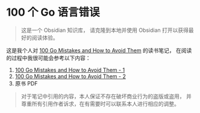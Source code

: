 # 100 个 Go 语言错误

> 这是一个 Obsidian 知识库，
> 请克隆到本地并使用 Obsidian 打开以获得最好的阅读体验。

这是我个人对
[100 Go Mistakes and How to Avoid Them](https://github.com/teivah/100-go-mistakes)
的读书笔记，
在阅读的过程中我很可能会参考以下内容：

1. [100 Go Mistakes and How to Avoid Them - 1](https://yangsoon.github.io/100-go-mistakes-and-how-to-avoid-them--1)
2. [100 Go Mistakes and How to Avoid Them - 2](https://yangsoon.github.io/100-go-mistakes-and-how-to-avoid-them--2)
3. 原书 PDF

> 对于笔记中引用的内容，本人保证不存在破坏商业行为的盗版或盗用，
> 并尊重所有引用作者诉求，在有需要时可以联系本人进行相应的调整。
